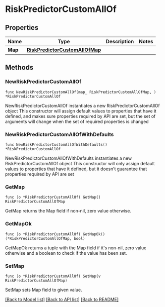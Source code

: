 # RiskPredictorCustomAllOf

## Properties

Name | Type | Description | Notes
------------ | ------------- | ------------- | -------------
**Map** | [**RiskPredictorCustomAllOfMap**](RiskPredictorCustomAllOfMap.md) |  | 

## Methods

### NewRiskPredictorCustomAllOf

`func NewRiskPredictorCustomAllOf(map_ RiskPredictorCustomAllOfMap, ) *RiskPredictorCustomAllOf`

NewRiskPredictorCustomAllOf instantiates a new RiskPredictorCustomAllOf object
This constructor will assign default values to properties that have it defined,
and makes sure properties required by API are set, but the set of arguments
will change when the set of required properties is changed

### NewRiskPredictorCustomAllOfWithDefaults

`func NewRiskPredictorCustomAllOfWithDefaults() *RiskPredictorCustomAllOf`

NewRiskPredictorCustomAllOfWithDefaults instantiates a new RiskPredictorCustomAllOf object
This constructor will only assign default values to properties that have it defined,
but it doesn't guarantee that properties required by API are set

### GetMap

`func (o *RiskPredictorCustomAllOf) GetMap() RiskPredictorCustomAllOfMap`

GetMap returns the Map field if non-nil, zero value otherwise.

### GetMapOk

`func (o *RiskPredictorCustomAllOf) GetMapOk() (*RiskPredictorCustomAllOfMap, bool)`

GetMapOk returns a tuple with the Map field if it's non-nil, zero value otherwise
and a boolean to check if the value has been set.

### SetMap

`func (o *RiskPredictorCustomAllOf) SetMap(v RiskPredictorCustomAllOfMap)`

SetMap sets Map field to given value.



[[Back to Model list]](../README.md#documentation-for-models) [[Back to API list]](../README.md#documentation-for-api-endpoints) [[Back to README]](../README.md)


